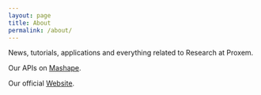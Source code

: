 ```yaml
---
layout: page
title: About
permalink: /about/
---
```


News, tutorials, applications and everything related to Research at Proxem.

Our APIs on [Mashape][mashape].

[mashape]: https://market.mashape.com/Proxem

Our official [Website][website].

[website]: https://www.proxem.com/en/